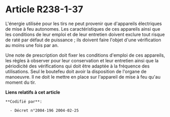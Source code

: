 # Article R238-1-37

L'énergie utilisée pour les tirs ne peut provenir que d'appareils électriques de mise à feu autonomes. Les caractéristiques
de ces appareils ainsi que les conditions de leur emploi et de leur entretien doivent exclure tout risque de raté par défaut
de puissance ; ils doivent faire l'objet d'une vérification au moins une fois par an.

Une note de prescription doit fixer les conditions d'emploi de ces appareils, les règles à observer pour leur conservation et
leur entretien ainsi que la périodicité des vérifications qui doit être adaptée à la fréquence des utilisations. Seul le
boutefeu doit avoir la disposition de l'organe de manoeuvre. Il ne doit le mettre en place sur l'appareil de mise à feu qu'au
moment du tir.

**Liens relatifs à cet article**

	**Codifié par**:

	  - Décret n°2004-196 2004-02-25

